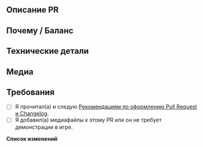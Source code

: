 <!-- Рекомендации: https://docs.spacestation14.io/en/getting-started/pr-guideline -->

## Описание PR
<!-- Что вы изменили? -->

## Почему / Баланс
<!-- Обсудите, как это повлияет на баланс игры или объясните, почему это было изменено. Укажите ссылки на соответствующие обсуждения или issue. -->

## Технические детали
<!-- Краткое описание изменений в коде для облегчения проверки. -->

## Медиа
<!-- Прикрепите медиафайлы, если PR вносит изменения в игру (одежда, предметы, механики и т.д.).
Небольшие исправления/рефакторинг освобождаются от этого требования. -->

## Требования
<!-- Подтвердите следующее, поставив X в скобках [X]: -->
- [ ] Я прочитал(а) и следую [Рекомендациям по оформлению Pull Request и Changelog](https://docs.spacestation14.com/en/general-development/codebase-info/pull-request-guidelines.html).
- [ ] Я добавил(а) медиафайлы к этому PR или он не требует демонстрации в игре.
<!-- Вы должны понимать, что несоблюдение вышеуказанного может привести к закрытию вашего PR по усмотрению сопровождающего -->

**Список изменений**
<!-- Добавьте запись в Changelog, чтобы игроки знали о новых функциях или изменениях, которые могут повлиять на игровой процесс.
Убедитесь, что вы прочитали рекомендации и вынесли этот шаблон Changelog из блока комментариев, чтобы он отображался.
Changelog должен иметь символ :cl:, чтобы бот распознал изменения и добавил их в список изменений игры. -->
<!--
:cl:
- add: Добавлено веселье!
- remove: Удалено веселье!
- tweak: Изменено веселье!
- fix: Исправлено веселье!
-->
